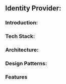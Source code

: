## Identity Provider:

### Introduction:

### Tech Stack:

### Architecture:

### Design Patterns:

### Features

